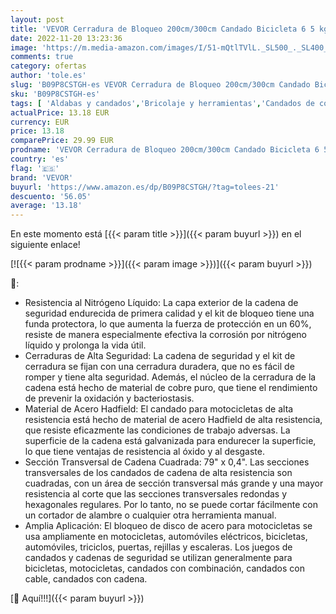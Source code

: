 ```yaml
---
layout: post
title: 'VEVOR Cerradura de Bloqueo 200cm/300cm Candado Bicicleta 6 5 kg  Candado de Cadena de Acero  Chaqueta Protectora Reforzada con Longitud Extendida y 3 Teclas  200cm '
date: 2022-11-20 13:23:36
image: 'https://m.media-amazon.com/images/I/51-mQtlTVlL._SL500_._SL400_.jpg'
comments: true
category: ofertas
author: 'tole.es'
slug: 'B09P8CSTGH-es VEVOR Cerradura de Bloqueo 200cm/300cm Candado Bicicleta 6...'
sku: 'B09P8CSTGH-es'
tags: [ 'Aldabas y candados','Bricolaje y herramientas','Candados de combinación','Ferretería','bicicleta','vevor','🇪🇸', ]
actualPrice: 13.18 EUR
currency: EUR
price: 13.18
comparePrice: 29.99 EUR
prodname: 'VEVOR Cerradura de Bloqueo 200cm/300cm Candado Bicicleta 6 5 kg  Candado de Cadena de Acero  Chaqueta Protectora Reforzada con Longitud Extendida y 3 Teclas  200cm '
country: 'es'
flag: '🇪🇸'
brand: 'VEVOR'
buyurl: 'https://www.amazon.es/dp/B09P8CSTGH/?tag=tolees-21'
descuento: '56.05'
average: '13.18'
---
```


En este momento está [{{< param title >}}]({{< param buyurl >}}) en el siguiente enlace!

[![{{< param prodname >}}]({{< param image >}})]({{< param buyurl >}})

🔎:

- Resistencia al Nitrógeno Líquido: La capa exterior de la cadena de seguridad endurecida de primera calidad y el kit de bloqueo tiene una funda protectora, lo que aumenta la fuerza de protección en un 60%, resiste de manera especialmente efectiva la corrosión por nitrógeno líquido y prolonga la vida útil.
- Cerraduras de Alta Seguridad: La cadena de seguridad y el kit de cerradura se fijan con una cerradura duradera, que no es fácil de romper y tiene alta seguridad. Además, el núcleo de la cerradura de la cadena está hecho de material de cobre puro, que tiene el rendimiento de prevenir la oxidación y bacteriostasis.
- Material de Acero Hadfield: El candado para motocicletas de alta resistencia está hecho de material de acero Hadfield de alta resistencia, que resiste eficazmente las condiciones de trabajo adversas. La superficie de la cadena está galvanizada para endurecer la superficie, lo que tiene ventajas de resistencia al óxido y al desgaste.
- Sección Transversal de Cadena Cuadrada: 79" x 0,4". Las secciones transversales de los candados de cadena de alta resistencia son cuadradas, con un área de sección transversal más grande y una mayor resistencia al corte que las secciones transversales redondas y hexagonales regulares. Por lo tanto, no se puede cortar fácilmente con un cortador de alambre o cualquier otra herramienta manual.
- Amplia Aplicación: El bloqueo de disco de acero para motocicletas se usa ampliamente en motocicletas, automóviles eléctricos, bicicletas, automóviles, triciclos, puertas, rejillas y escaleras. Los juegos de candados y cadenas de seguridad se utilizan generalmente para bicicletas, motocicletas, candados con combinación, candados con cable, candados con cadena.

[🛒 Aquí!!!]({{< param buyurl >}})
